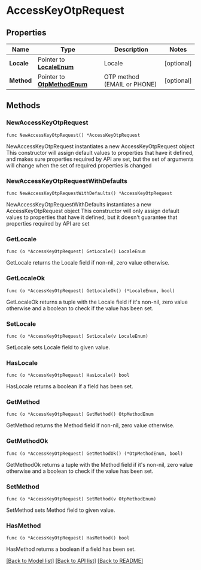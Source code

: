 # AccessKeyOtpRequest

## Properties

Name | Type | Description | Notes
------------ | ------------- | ------------- | -------------
**Locale** | Pointer to [**LocaleEnum**](LocaleEnum.md) | Locale | [optional] 
**Method** | Pointer to [**OtpMethodEnum**](OtpMethodEnum.md) | OTP method (EMAIL or PHONE) | [optional] 

## Methods

### NewAccessKeyOtpRequest

`func NewAccessKeyOtpRequest() *AccessKeyOtpRequest`

NewAccessKeyOtpRequest instantiates a new AccessKeyOtpRequest object
This constructor will assign default values to properties that have it defined,
and makes sure properties required by API are set, but the set of arguments
will change when the set of required properties is changed

### NewAccessKeyOtpRequestWithDefaults

`func NewAccessKeyOtpRequestWithDefaults() *AccessKeyOtpRequest`

NewAccessKeyOtpRequestWithDefaults instantiates a new AccessKeyOtpRequest object
This constructor will only assign default values to properties that have it defined,
but it doesn't guarantee that properties required by API are set

### GetLocale

`func (o *AccessKeyOtpRequest) GetLocale() LocaleEnum`

GetLocale returns the Locale field if non-nil, zero value otherwise.

### GetLocaleOk

`func (o *AccessKeyOtpRequest) GetLocaleOk() (*LocaleEnum, bool)`

GetLocaleOk returns a tuple with the Locale field if it's non-nil, zero value otherwise
and a boolean to check if the value has been set.

### SetLocale

`func (o *AccessKeyOtpRequest) SetLocale(v LocaleEnum)`

SetLocale sets Locale field to given value.

### HasLocale

`func (o *AccessKeyOtpRequest) HasLocale() bool`

HasLocale returns a boolean if a field has been set.

### GetMethod

`func (o *AccessKeyOtpRequest) GetMethod() OtpMethodEnum`

GetMethod returns the Method field if non-nil, zero value otherwise.

### GetMethodOk

`func (o *AccessKeyOtpRequest) GetMethodOk() (*OtpMethodEnum, bool)`

GetMethodOk returns a tuple with the Method field if it's non-nil, zero value otherwise
and a boolean to check if the value has been set.

### SetMethod

`func (o *AccessKeyOtpRequest) SetMethod(v OtpMethodEnum)`

SetMethod sets Method field to given value.

### HasMethod

`func (o *AccessKeyOtpRequest) HasMethod() bool`

HasMethod returns a boolean if a field has been set.


[[Back to Model list]](../README.md#documentation-for-models) [[Back to API list]](../README.md#documentation-for-api-endpoints) [[Back to README]](../README.md)


